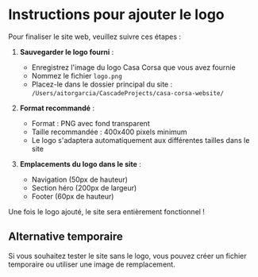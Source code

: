 # Instructions pour ajouter le logo

Pour finaliser le site web, veuillez suivre ces étapes :

1. **Sauvegarder le logo fourni** :
   - Enregistrez l'image du logo Casa Corsa que vous avez fournie
   - Nommez le fichier `logo.png`
   - Placez-le dans le dossier principal du site : `/Users/aitorgarcia/CascadeProjects/casa-corsa-website/`

2. **Format recommandé** :
   - Format : PNG avec fond transparent
   - Taille recommandée : 400x400 pixels minimum
   - Le logo s'adaptera automatiquement aux différentes tailles dans le site

3. **Emplacements du logo dans le site** :
   - Navigation (50px de hauteur)
   - Section héro (200px de largeur)
   - Footer (60px de hauteur)

Une fois le logo ajouté, le site sera entièrement fonctionnel !

## Alternative temporaire
Si vous souhaitez tester le site sans le logo, vous pouvez créer un fichier temporaire ou utiliser une image de remplacement.
